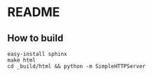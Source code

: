 README
===============


How to build
----------------

	easy-install sphinx
	make html
	cd _build/html && python -m SimpleHTTPServer

